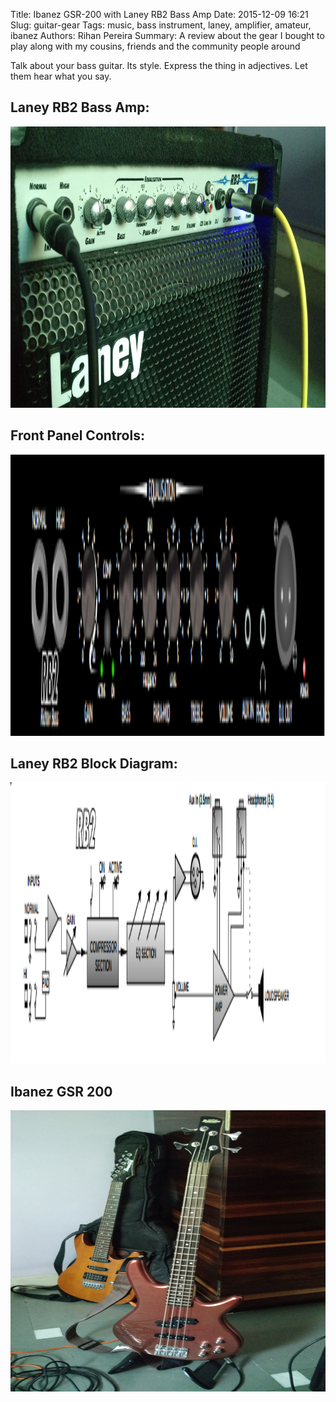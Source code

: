 Title: Ibanez GSR-200 with Laney RB2 Bass Amp
Date: 2015-12-09 16:21
Slug: guitar-gear
Tags: music, bass instrument, laney, amplifier, amateur, ibanez
Authors: Rihan Pereira
Summary: A review about the gear I bought to play along with my cousins, friends and the community people around

Talk about your bass guitar. Its style. Express the thing in adjectives. Let them hear what you say.

Laney RB2 Bass Amp:
---------------------
<img src="../../images/soundgear/laney_rb2_left.jpg" width="850" height="450">

Front Panel Controls:
-----------------------
<img src="../../images/soundgear/front_panel_controls.png" width="850" height="450">

Laney RB2 Block Diagram:
---------------------------
<img src="../../images/soundgear/laney_block_diagram.png" width="850" height="450">

Ibanez GSR 200
--------------------
<img src="../../images/soundgear/ibanez_gsr200.jpg" width="850" height="450">
